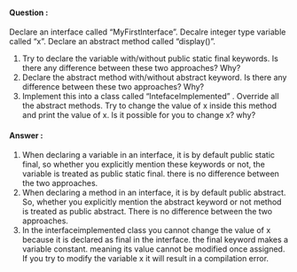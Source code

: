 <h4>Question :</h4>

Declare an interface called “MyFirstInterface”. Decalre integer type variable called “x”.  Declare an abstract method called “display()”.
<ol>
<li>Try to declare the variable with/without public static final keywords. Is there any difference between these two approaches? Why?</li>
<li>Declare the abstract method with/without abstract keyword. Is there any difference between these two approaches? Why?</li>
<li>Implement this into a class called “IntefaceImplemented” . Override all the abstract methods. Try to change the value of x inside this method and print the value of x. Is it possible for you to change x? why?</li>
</ol>

<h4>Answer :</h4>
<ol>
      <li>When declaring a variable in an interface, it is by default public static final, so whether you explicitly mention these keywords or not, the variable is treated as public static final. there is no difference between the two approaches. </li>
    <li>When declaring a method in an interface, it is by default public abstract. So, whether you explicitly mention the abstract keyword or not method is treated as public abstract. There is no difference between the two approaches.</li>
    <li>In the interfaceimplemented class you cannot change the value of x because it is declared as final in the interface. the final keyword makes a variable constant. meaning its value cannot be modified once assigned. If you try to modify the variable x it will result in a compilation error.</li>
</ol>

